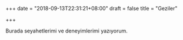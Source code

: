 ﻿+++
date = "2018-09-13T22:31:21+08:00"
draft = false
title = "Geziler"

+++

Burada seyahetlerimi ve deneyimlerimi yazıyorum.